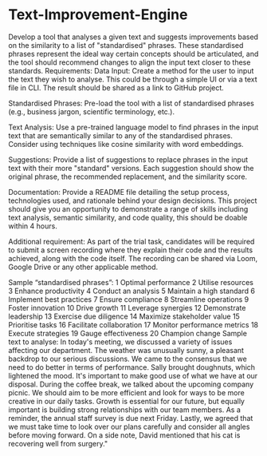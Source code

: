 # Text-Improvement-Engine
Develop a tool that analyses a given text and suggests improvements based on the similarity to a list of "standardised" phrases. These standardised phrases represent the ideal way certain concepts should be articulated, and the tool should recommend changes to align the input text closer to these standards.
Requirements:
Data Input: Create a method for the user to input the text they wish to analyse. This could be through a simple UI or via a text file in CLI. The result should be shared as a link to GitHub project.

Standardised Phrases: Pre-load the tool with a list of standardised phrases (e.g., business jargon, scientific terminology, etc.).

Text Analysis: Use a pre-trained language model to find phrases in the input text that are semantically similar to any of the standardised phrases. Consider using techniques like cosine similarity with word embeddings. 

Suggestions: Provide a list of suggestions to replace phrases in the input text with their more "standard" versions. Each suggestion should show the original phrase, the recommended replacement, and the similarity score.

Documentation: Provide a README file detailing the setup process, technologies used, and rationale behind your design decisions.
This project should give you an opportunity to demonstrate a range of skills including text analysis, semantic similarity, and code quality, this should be doable within 4 hours.

Additional requirement: As part of the trial task, candidates will be required to submit a screen recording where they explain their code and the results achieved, along with the code itself. The recording can be shared via Loom, Google Drive or any other applicable method.

Sample “standardised phrases”:
1 Optimal performance
2 Utilise resources
3 Enhance productivity
4 Conduct an analysis
5 Maintain a high standard
6 Implement best practices
7 Ensure compliance
8 Streamline operations
9 Foster innovation
10 Drive growth
11 Leverage synergies
12 Demonstrate leadership
13 Exercise due diligence
14 Maximize stakeholder value
15 Prioritise tasks
16 Facilitate collaboration
17 Monitor performance metrics
18 Execute strategies
19 Gauge effectiveness
20 Champion change
Sample text to analyse:
In today's meeting, we discussed a variety of issues affecting our department. The weather was unusually sunny, a pleasant backdrop to our serious discussions. We came to the consensus that we need to do better in terms of performance. Sally brought doughnuts, which lightened the mood. It's important to make good use of what we have at our disposal. During the coffee break, we talked about the upcoming company picnic. We should aim to be more efficient and look for ways to be more creative in our daily tasks. Growth is essential for our future, but equally important is building strong relationships with our team members. As a reminder, the annual staff survey is due next Friday. Lastly, we agreed that we must take time to look over our plans carefully and consider all angles before moving forward. On a side note, David mentioned that his cat is recovering well from surgery."


